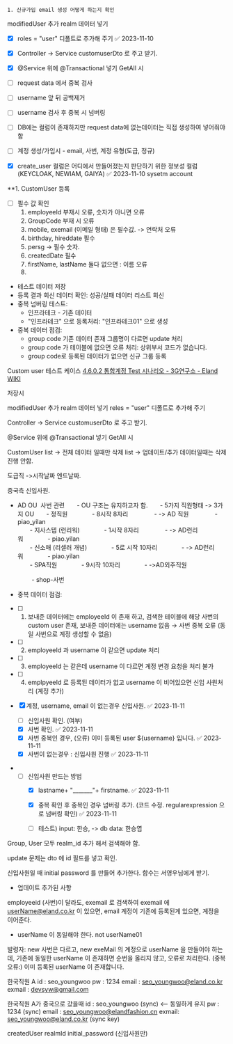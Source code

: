 	1. 신규가입 email 생성 어떻게 하는지 확인



modifiedUser 추가
realm  데이터 넣기
- [x] roles = "user" 디폴트로 추가해 주기 ✅ 2023-11-10

- [x] Controller -> Service customuserDto 로 주고 받기.

- [x] @Service 위에 @Transactional 넣기
GetAll 시

- [ ] request data 에서 중복 검사
- [ ] username 앞 뒤 공백제거
- [ ] username 검사 후 중복 시 넘버링
- [ ] DB에는 컬럼이 존재하지만 request data에 없는데이터는 직접 생성하여 넣어줘야함
- [ ] 계정 생성/가입시 - email, 사번, 계정 유형(도급, 정규)
- [x] create_user 컬럼은 어디에서 만들어졌는지 판단하기 위한 정보성 컬럼(KEYCLOAK, NEWIAM, GAIYA) ✅ 2023-11-10 sysetm account


**1. CustomUser 등록

- [ ] 필수 값 확인
	1. employeeId 부재시 오류, 숫자가 아니면 오류
	2. GroupCode 부재 시 오류
	3. mobile, exemail (이메일 형태) 은 필수값. -> 연락처 오류
	4. birthday, hireddate 필수
	5. persg -> 필수 숫자.
	6. createdDate 필수
	7. firstName, lastName 둘다  없으면 : 이름 오류
	8.

- 테스트 데이터 저장 
- 등록 결과 회신 데이터 확인: 성공/실패 데이터 리스트 회신
- 중복 넘버링 테스트:
    - 인프라테크 - 기존 데이터
    - "인프라테크" 으로 등록처리: "인프라테크01" 으로 생성
- 중복 데이터 점검:
    - group code 기존 데이터 존재 그룹명이 다르면 update 처리
    - group code 가 테이블에 없으면 오류 처리: 상위부서 코드가 없습니다.
    - group code로 등록된 데이터가 없으면 신규 그룹 등록

Custom user 테스트 케이스
[4.6.0.2 통합계정 Test 시나리오 - 3G연구소 - Eland WIKI](https://wiki.eland.co.kr/pages/viewpage.action?pageId=311985745) 

저장시

modifiedUser 추가
realm  데이터 넣기
reles = "user" 디폴트로 추가해 주기

Controller -> Service customuserDto 로 주고 받기.

@Service 위에 @Transactional 넣기
GetAll 시




CustomUser
list -> 전체 데이터 일때만 삭제
list -> 업데이트/추가 데이터일때는 삭제 진행 안함.

도급직 ->시작날짜 엔드날짜.

중국측 신입사원.
- AD OU  사번 관련  - OU 구조는 유지하고자 함.  - 5가지 직원형태 -> 3가지 OU  - 정직원    - 8시작 8자리     - -> AD 직원     - piao_yilan  
  - 지사스텝 (런리워)    - 1시작 8자리     - -> AD런리워    - piao.yilan  
  - 신소매 (리셀러 개념)    - 5로 시작 10자리    - -> AD런리워    - piao.yilan  
  - SPA직원    - 9시작 10자리    - ->AD외주직원 

    - shop-사번


- 중복 데이터 점검:
- [ ] 1. 보내준 데이터에는 employeeId 이 존재 하고, 검색한 테이블에 해당 사번의 custom user 존재, 보내준 데이터에는 username 없음 → 사번 중복 오류 (동일 사번으로 계정 생성할 수 없음)
 - [ ] 2. employeeId 과 username 이 같으면 update 처리
 - [ ] 3. employeeId 는 같은데 username 이 다르면 계정 변경 요청을 처리 불가
 - [ ] 4. emplpyeeId 로 등록된 데이터가 없고 username 이 비어있으면 신입 사원처리 (계정 추가)

- [x] 계정, username, email 이 없는경우 신입사원. ✅ 2023-11-11
	- [ ] 신입사원 확인. (여부) 
	- [x] 사번 확인. ✅ 2023-11-11
	- [x] 사번 중복인 경우, (오류) 이미 등록된 user ${username} 입니다. ✅ 2023-11-11
	- [x] 사번이 없는경우 : 신입사원 진행 ✅ 2023-11-11
- 
	- [ ] 신입사원  만드는 방법
		- [x] lastname+ "_______"+ firstname. ✅ 2023-11-11
		- [x] 중복 확인 후 중복인  경우 넘버링 추가. (코드 수정. regularexpression 으로 넘버링 확인) ✅ 2023-11-11
		- [ ] 테스트) input: 한승, -> db data: 한승엽


Group, User 모두  realm_id 추가 해서 검색해야 함.

update 문제는 dto 에 id 필드를 넣고 확인.

신입사원일 때 initial password 를 만들어 추가한다.
함수는 서영우님에게 받기.

- 업데이트 추가된 사항

employeeid (사번)이 달라도, exemail 로 검색하여 
exemail 에 userName@eland.co.kr 이 있으면, 
email 계정이 기존에 등록된게 있으면, 계정을 이어준다. 
- userName 이 동일해야 한다. not userName01

발령자:
new 사번은 다르고, new exeMail 의 계정으로 userName 을 만들어야 하는데, 
기존에 동일한 userName 이 존재하면 순번을 올리지 않고, 오류로 처리한다.
(중복오류:) 이미 등록된 userName 이 존재합니다.


한국직원 A
id : seo_youngwoo
pw : 1234
email : [seo_youngwoo@eland.co.kr](mailto:seo_youngwoo@eland.co.kr "mailto:seo_youngwoo@eland.co.kr")
exmail : [devsyw@gmail.com](mailto:devsyw@gmail.com)

한국직원 A가 중국으로 갔을때
id : seo_youngwoo (sync) <-- 동일하게 유지
pw : 1234 (sync)
email : [seo_youngwoo@elandfashion.cn](mailto:seo_youngwoo@elandfashion.cn "mailto:seo_youngwoo@elandfashion.cn")
exmail: [seo_youngwoo@eland.co.kr](mailto:seo_youngwoo@eland.co.kr "mailto:seo_youngwoo@eland.co.kr") (sync key)

createdUser
realmId
initial_password (신입사원만)